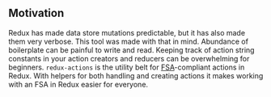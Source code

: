 ## Motivation

Redux has made data store mutations predictable, but it has also made them very verbose. This tool was made with that in mind. Abundance of boilerplate can be painful to write and read. Keeping track of action string constants in your action creators and reducers can be overwhelming for beginners. `redux-actions` is the utility belt for [FSA](https://github.com/acdlite/flux-standard-action)-compliant actions in Redux. With helpers for both handling and creating actions it makes working with an FSA in Redux easier for everyone.